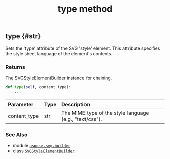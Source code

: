 ﻿---
title: type method
second_title: Aspose.SVG for Python via .NET API References
description: 
type: docs
weight: 90
url: /python-net/aspose.svg.builder/svgstyleelementbuilder/type/
is_root: false
---

## type {#str}

Sets the 'type' attribute of the SVG 'style' element.
This attribute specifies the style sheet language of the element's contents.


### Returns 


The SVGStyleElementBuilder instance for chaining.


```python
def type(self, content_type):
    ...
```


| Parameter | Type | Description |
| :- | :- | :- |
| content_type | str | The MIME type of the style language (e.g., "text/css"). |



### See Also
* module [`aspose.svg.builder`](../../)
* class [`SVGStyleElementBuilder`](/svg/python-net/aspose.svg.builder/svgstyleelementbuilder)
